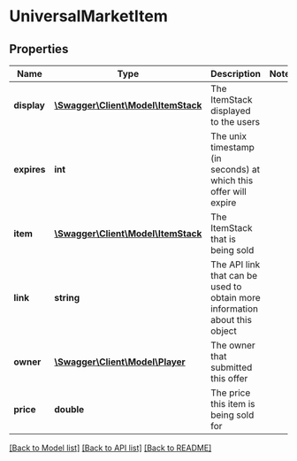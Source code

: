 # UniversalMarketItem

## Properties
Name | Type | Description | Notes
------------ | ------------- | ------------- | -------------
**display** | [**\Swagger\Client\Model\ItemStack**](ItemStack.md) | The ItemStack displayed to the users | 
**expires** | **int** | The unix timestamp (in seconds) at which this offer will expire | 
**item** | [**\Swagger\Client\Model\ItemStack**](ItemStack.md) | The ItemStack that is being sold | 
**link** | **string** | The API link that can be used to obtain more information about this object | 
**owner** | [**\Swagger\Client\Model\Player**](Player.md) | The owner that submitted this offer | 
**price** | **double** | The price this item is being sold for | 

[[Back to Model list]](../README.md#documentation-for-models) [[Back to API list]](../README.md#documentation-for-api-endpoints) [[Back to README]](../README.md)


